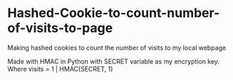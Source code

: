 # Hashed-Cookie-to-count-number-of-visits-to-page
Making hashed cookies to count the number of visits to my local webpage

Made with HMAC in Python with SECRET variable as my encryption key. Where visits = 1 | HMAC(SECRET, 1)
